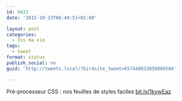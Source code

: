 ```yaml
---
id: 9421
date: '2015-10-23T06:49:51+02:00'

layout: post
categories:
  - Vis ma vie
tags:
  - tweet
format: status
publish_social: no
guid: 'http://tweets.local/?birdsite_tweet=657448832050069504'

---
```


Pré-processeur CSS : nos feuilles de styles faciles [bit.ly/1kywEaz](http://bit.ly/1kywEaz)
